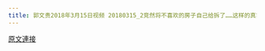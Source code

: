 ```yaml
---
title: 郭文贵2018年3月15日视频 20180315_2竞然将不喜欢的房子自己给拆了……这样的真实意思表示方式我喜欢！这可能就是俗话说的．狗模人样吧！
---
```


[原文連接](https://gnews.org/ThreadView/53477362)


